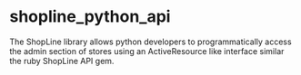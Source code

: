 # shopline_python_api
The ShopLine library allows python developers to programmatically access the admin section of stores using an ActiveResource like interface similar the ruby ShopLine API gem. 
